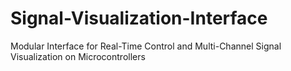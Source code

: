 # Signal-Visualization-Interface
Modular Interface for Real-Time Control and Multi-Channel Signal Visualization on Microcontrollers
